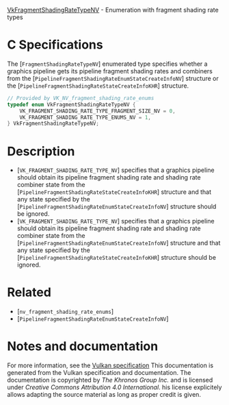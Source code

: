 [VkFragmentShadingRateTypeNV](https://www.khronos.org/registry/vulkan/specs/1.3-extensions/man/html/VkFragmentShadingRateTypeNV.html) - Enumeration with fragment shading rate types

# C Specifications
The [`FragmentShadingRateTypeNV`] enumerated type specifies whether a
graphics pipeline gets its pipeline fragment shading rates and combiners
from the [`PipelineFragmentShadingRateEnumStateCreateInfoNV`] structure
or the [`PipelineFragmentShadingRateStateCreateInfoKHR`] structure.
```c
// Provided by VK_NV_fragment_shading_rate_enums
typedef enum VkFragmentShadingRateTypeNV {
    VK_FRAGMENT_SHADING_RATE_TYPE_FRAGMENT_SIZE_NV = 0,
    VK_FRAGMENT_SHADING_RATE_TYPE_ENUMS_NV = 1,
} VkFragmentShadingRateTypeNV;
```

# Description
- [`VK_FRAGMENT_SHADING_RATE_TYPE_NV`] specifies that a graphics pipeline should obtain its pipeline fragment shading rate and shading rate combiner state from the [`PipelineFragmentShadingRateStateCreateInfoKHR`] structure and that any state specified by the [`PipelineFragmentShadingRateEnumStateCreateInfoNV`] structure should be ignored.
- [`VK_FRAGMENT_SHADING_RATE_TYPE_NV`] specifies that a graphics pipeline should obtain its pipeline fragment shading rate and shading rate combiner state from the [`PipelineFragmentShadingRateEnumStateCreateInfoNV`] structure and that any state specified by the [`PipelineFragmentShadingRateStateCreateInfoKHR`] structure should be ignored.

# Related
- [`nv_fragment_shading_rate_enums`]
- [`PipelineFragmentShadingRateEnumStateCreateInfoNV`]

# Notes and documentation
For more information, see the [Vulkan specification](https://www.khronos.org/registry/vulkan/specs/1.3-extensions/html/vkspec.html)
This documentation is generated from the Vulkan specification and documentation.
The documentation is copyrighted by *The Khronos Group Inc.* and is licensed under *Creative Commons Attribution 4.0 International*.
his license explicitely allows adapting the source material as long as proper credit is given.
        